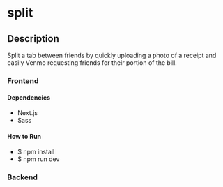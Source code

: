 # split

## Description

Split a tab between friends by quickly uploading a photo of a receipt and easily Venmo requesting friends for their portion of the bill.

### Frontend

#### Dependencies

- Next.js
- Sass

#### How to Run

- $ npm install
- $ npm run dev

### Backend
